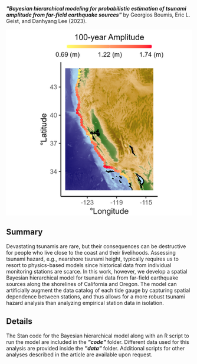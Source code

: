***"Bayesian hierarchical modeling for probabilistic estimation of tsunami amplitude from far-field earthquake sources"*** by Georgios Boumis, Eric L. Geist, and Danhyang Lee (2023).
<p align="center">
  <img src="map.png"/>
</p>

## Summary
Devastating tsunamis are rare, but their consequences can be destructive for people who live close to the coast and their livelihoods. Assessing tsunami hazard, e.g., nearshore tsunami height, typically requires us to resort to physics-based models since historical data from individual monitoring stations are scarce. In this work, however, we develop a spatial Bayesian hierarchical model for tsunami data from far-field earthquake sources along the shorelines of California and Oregon. The model can artificially augment the data catalog of each tide gauge by capturing spatial dependence between stations, and thus allows for a more robust tsunami hazard analysis than analyzing empirical station data in isolation.

## Details
The Stan code for the Bayesian hierarchical model along with an R script to run the model are included in the ***"code"*** folder. Different data used for this analysis are provided inside the ***"data"*** folder. Additional scripts for other analyses described in the article are available upon request.
